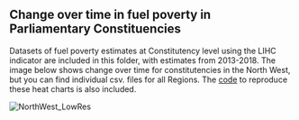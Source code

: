 ## Change over time in fuel poverty in Parliamentary Constituencies

Datasets of fuel poverty estimates at Constitutency level using the LIHC indicator are included in this folder, with estimates from 2013-2018. The image below shows change over time for constitutencies in the North West, but you can find individual csv. files for all Regions. The [code](https://github.com/CaitHRobinson/Encyclopedia/blob/master/England/Constituency/ConstituencyChangeOverTime.rmd) to reproduce these heat charts is also included.

![NorthWest_LowRes](https://user-images.githubusercontent.com/57355504/92478867-b7f9fe00-f1da-11ea-881e-c956eacd3504.jpg)
